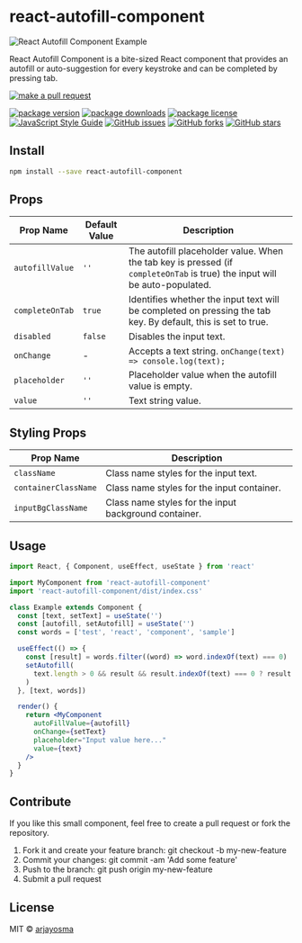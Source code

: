 # react-autofill-component

![React Autofill Component Example](react-autofill-component.gif)

React Autofill Component is a bite-sized React component that provides an autofill or auto-suggestion for every keystroke and can be completed by pressing tab.

[![make a pull request](https://img.shields.io/badge/PRs-welcome-brightgreen.svg?style=flat-square)](http://makeapullrequest.com)

[![package version](https://img.shields.io/npm/v/react-autofill-component.svg?style=flat-square)](https://www.npmjs.com/package/react-autofill-component)
[![package downloads](https://img.shields.io/npm/dm/react-autofill-component.svg?style=flat-square)](https://www.npmjs.com/package/react-autofill-component)
[![package license](https://img.shields.io/npm/l/react-autofill-component.svg?style=flat-square)](https://www.npmjs.com/package/react-autofill-component)
[![JavaScript Style Guide](https://img.shields.io/badge/code_style-standard-brightgreen.svg)](https://standardjs.com)
[![GitHub issues](https://img.shields.io/github/issues/arjayosma/react-autofill-component)](https://github.com/arjayosma/react-autofill-component/issues)
[![GitHub forks](https://img.shields.io/github/forks/arjayosma/react-autofill-component)](https://github.com/arjayosma/react-autofill-component/network)
[![GitHub stars](https://img.shields.io/github/stars/arjayosma/react-autofill-component)](https://github.com/arjayosma/react-autofill-component/stargazers)

## Install

```bash
npm install --save react-autofill-component
```

## Props

| Prop Name       | Default Value | Description                                                                                                                |
| --------------- | ------------- | -------------------------------------------------------------------------------------------------------------------------- |
| `autofillValue` | `''`          | The autofill placeholder value. When the tab key is pressed (if `completeOnTab` is true) the input will be auto-populated. |
| `completeOnTab` | `true`        | Identifies whether the input text will be completed on pressing the tab key. By default, this is set to true.              |
| `disabled`      | `false`       | Disables the input text.                                                                                                   |
| `onChange`      | -             | Accepts a text string. `onChange(text) => console.log(text);`                                                              |
| `placeholder`   | `''`          | Placeholder value when the autofill value is empty.                                                                        |
| `value`         | `''`          | Text string value.                                                                                                         |

## Styling Props

| Prop Name            | Description                                           |
| -------------------- | ----------------------------------------------------- |
| `className`          | Class name styles for the input text.                 |
| `containerClassName` | Class name styles for the input container.            |
| `inputBgClassName`   | Class name styles for the input background container. |

## Usage

```jsx
import React, { Component, useEffect, useState } from 'react'

import MyComponent from 'react-autofill-component'
import 'react-autofill-component/dist/index.css'

class Example extends Component {
  const [text, setText] = useState('')
  const [autofill, setAutofill] = useState('')
  const words = ['test', 'react', 'component', 'sample']

  useEffect(() => {
    const [result] = words.filter((word) => word.indexOf(text) === 0)
    setAutofill(
      text.length > 0 && result && result.indexOf(text) === 0 ? result : ''
    )
  }, [text, words])

  render() {
    return <MyComponent
      autoFillValue={autofill}
      onChange={setText}
      placeholder="Input value here..."
      value={text}
    />
  }
}
```

## Contribute

If you like this small component, feel free to create a pull request or fork the repository.

1. Fork it and create your feature branch: git checkout -b my-new-feature
2. Commit your changes: git commit -am 'Add some feature'
3. Push to the branch: git push origin my-new-feature
4. Submit a pull request

## License

MIT © [arjayosma](https://github.com/arjayosma)
